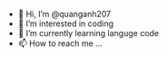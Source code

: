 - 👋 Hi, I’m @quanganh207
- 👀 I’m interested in coding
- 🌱 I’m currently learning languge code
- 📫 How to reach me ...
